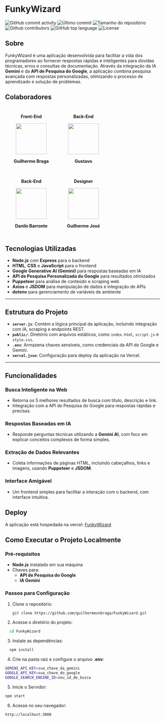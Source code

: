 # FunkyWizard

<div>
    <img alt="GitHub commit activity" src="https://img.shields.io/github/commit-activity/t/guilhermevnbraga/FunkyWizard">
    <img alt="Último commit" src="https://img.shields.io/github/last-commit/guilhermevnbraga/FunkyWizard">
    <img alt="Tamanho do repositório" src="https://img.shields.io/github/repo-size/guilhermevnbraga/FunkyWizard">
    <img alt="Github contributors" src="https://img.shields.io/github/contributors/guilhermevnbraga/FunkyWizard">
    <img alt="GitHub top language" src="https://img.shields.io/github/languages/top/guilhermevnbraga/FunkyWizard">
    <img alt="License" src="https://img.shields.io/github/license/guilhermevnbraga/FunkyWizard">
</div>

## Sobre

FunkyWizard é uma aplicação desenvolvida para facilitar a vida dos programadores ao fornecer respostas rápidas e inteligentes para dúvidas técnicas, erros e consultas de documentação. Através da integração da IA **Gemini** e da **API de Pesquisa do Google**, a aplicação combina pesquisa avançada com respostas personalizadas, otimizando o processo de aprendizado e solução de problemas.

## Colaboradores

<div style="overflow: auto;">
  <div style="text-decoration: none; color: inherit; float: left; width: 150px; text-align: center; margin: 10px;">
    <p><strong>Front-End</strong></p>
      <a href="https://github.com/guilhermevnbraga">
        <img src="https://avatars.githubusercontent.com/u/89932943?v=4" width="100" />
      </a>
    <p><strong>Guilherme Braga</strong></p>
  </div>
  <div style="text-decoration: none; color: inherit; float: left; width: 150px; text-align: center; margin: 10px;">
    <p><strong>Back-End</strong></p>
      <a href="https://github.com/Gust4voSSM">
        <img src="https://avatars.githubusercontent.com/u/110403830?v=4" width="100" />
      </a>
    <p><strong>Gustavo</strong></p>
  </div>
  <div style="text-decoration: none; color: inherit; float: left; width: 150px; text-align: center; margin: 10px;">
    <p><strong>Back-End</strong></p>
      <a href="https://github.com/danilobarrote">
        <img src="https://avatars.githubusercontent.com/u/175836607?v=4" width="100" />
      </a>
    <p><strong>Danilo Barronte</strong></p>
  </div>
  <div style="text-decoration: none; color: inherit; float: left; width: 150px; text-align: center; margin: 10px;">
    <p><strong>Designer</strong></p>
      <a href="https://github.com/Guilhermejose749">
        <img src="https://avatars.githubusercontent.com/u/175838250?v=4" width="100" />
      </a>
    <p><strong>Guilherme José</strong></p>
  </div>
</div>

## Tecnologias Utilizadas

-   **Node.js** com **Express** para o backend
-   **HTML**, **CSS** e **JavaScript** para o frontend
-   **Google Generative AI (Gemini)** para respostas baseadas em IA
-   **API de Pesquisa Personalizada do Google** para resultados otimizados
-   **Puppeteer** para análise de conteúdo e scraping web
-   **Axios** e **JSDOM** para manipulação de dados e integração de APIs
-   **dotenv** para gerenciamento de variáveis de ambiente

---

## Estrutura do Projeto

-   **`server.js`**: Contém a lógica principal da aplicação, incluindo integração com IA, scraping e endpoints REST.
-   **`public/`**: Diretório com arquivos estáticos, como `index.html`, `script.js` e `style.css`.
-   **`.env`**: Armazena chaves sensíveis, como credenciais da API do Google e Gemini.
-   **`vercel.json`**: Configuração para deploy da aplicação na Vercel.

---

## Funcionalidades

### Busca Inteligente na Web

-   Retorna os 5 melhores resultados de busca com título, descrição e link.
-   Integração com a API de Pesquisa do Google para respostas rápidas e precisas.

### Respostas Baseadas em IA

-   Responde perguntas técnicas utilizando a **Gemini AI**, com foco em explicar conceitos complexos de forma simples.

### Extração de Dados Relevantes

-   Coleta informações de páginas HTML, incluindo cabeçalhos, links e imagens, usando **Puppeteer** e **JSDOM**.

### Interface Amigável

-   Um frontend simples para facilitar a interação com o backend, com interface intuitiva.

## Deploy

A aplicação está hospedada na vercel: [FunkyWizard](https://funky-wizard.vercel.app/)

## Como Executar o Projeto Localmente

### Pré-requisitos

-   **Node.js** instalado em sua máquina
-   Chaves para:
    -   **API de Pesquisa do Google**
    -   **IA Gemini**

### Passos para Configuração

1. Clone o repositório:

    ```bash
    git clone https://github.com/guilhermevnbraga/FunkyWizard.git
    ```

2. Acesse o diretório do projeto:

```bash
  cd FunkyWizard
```

3. Instale as dependências:

```bash
  npm install
```

4. Crie na pasta raiz e configure o arquivo **.env**:

```bash
GEMINI_API_KEY=sua_chave_da_gemini
GOOGLE_API_KEY=sua_chave_do_google
GOOGLE_SEARCH_ENGINE_ID=seu_id_de_busca
```

5. Inicie o Servidor:

```bash
npm start
```

6.  Acesse no seu navegador:

```bash
http://localhost:3000
```
